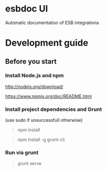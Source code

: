 esbdoc UI
======

Automatic documentation of ESB integrations


# Development guide

## Before you start

### Install Node.js and npm

http://nodejs.org/download/

https://www.npmjs.org/doc/README.html

### Install project dependencies and Grunt

(use sudo if unsuccessfull otherwise)

> npm install

> npm install -g grunt-cli

### Run via grunt

> grunt serve